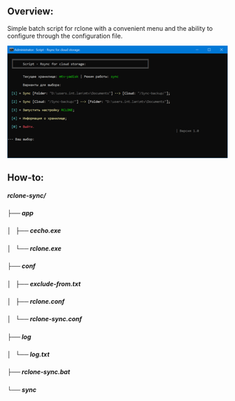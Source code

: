## Overview:
Simple batch script for rclone with a convenient menu and the ability to configure through the configuration file.

![screenshot](https://github.com/Unix-MTv/rclone-sync/blob/master/rclone-sync.png)

## How-to:
##### rclone-sync/
##### ├── app
##### │   ├── cecho.exe
##### │   └── rclone.exe
##### ├── conf
##### │   ├── exclude-from.txt
##### │   ├── rclone.conf
##### │   └── rclone-sync.conf
##### ├── log
##### │   └── log.txt
##### ├── rclone-sync.bat
##### └── sync

